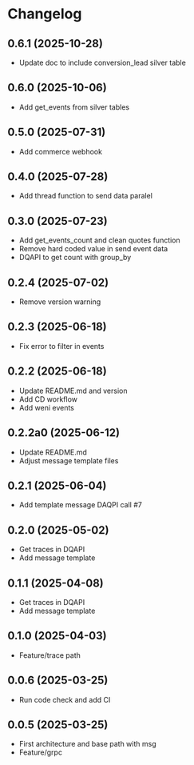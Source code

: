 # Changelog

## 0.6.1 (2025-10-28)

- Update doc to include conversion_lead silver table

## 0.6.0 (2025-10-06)

- Add get_events from silver tables

## 0.5.0 (2025-07-31)

- Add commerce webhook

## 0.4.0 (2025-07-28)

- Add thread function to send data paralel

## 0.3.0 (2025-07-23)

- Add get_events_count and clean quotes function
- Remove hard coded value in send event data
- DQAPI to get count with group_by

## 0.2.4 (2025-07-02)

- Remove version warning

## 0.2.3 (2025-06-18)

- Fix error to filter in events

## 0.2.2 (2025-06-18)

- Update README.md and version
- Add CD workflow
- Add weni events

## 0.2.2a0 (2025-06-12)

- Update README.md
- Adjust message template files

## 0.2.1 (2025-06-04)

- Add template message DAQPI call #7

## 0.2.0 (2025-05-02)

- Get traces in DQAPI
- Add message template 

## 0.1.1 (2025-04-08)

- Get traces in DQAPI
- Add message template 

## 0.1.0 (2025-04-03)

- Feature/trace path 

## 0.0.6 (2025-03-25)

- Run code check and add CI 

## 0.0.5 (2025-03-25)

- First architecture and base path with msg
- Feature/grpc
